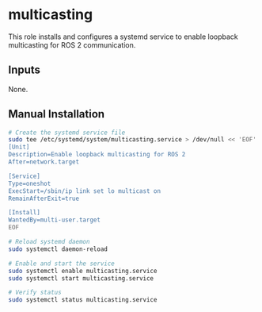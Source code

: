 # multicasting

This role installs and configures a systemd service to enable loopback multicasting for ROS 2 communication.

## Inputs

None.

## Manual Installation

```bash
# Create the systemd service file
sudo tee /etc/systemd/system/multicasting.service > /dev/null << 'EOF'
[Unit]
Description=Enable loopback multicasting for ROS 2
After=network.target

[Service]
Type=oneshot
ExecStart=/sbin/ip link set lo multicast on
RemainAfterExit=true

[Install]
WantedBy=multi-user.target
EOF

# Reload systemd daemon
sudo systemctl daemon-reload

# Enable and start the service
sudo systemctl enable multicasting.service
sudo systemctl start multicasting.service

# Verify status
sudo systemctl status multicasting.service
```
